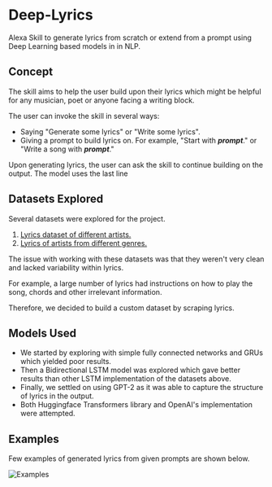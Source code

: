 # Deep-Lyrics
Alexa Skill to generate lyrics from scratch or extend from a prompt using Deep Learning based models in in NLP.

## Concept
The skill aims to help the user build upon their lyrics which might be helpful for any musician, poet or anyone facing a writing block. 
<p> The user can invoke the skill in several ways:
</p>

* Saying "Generate some lyrics" or "Write some lyrics".
* Giving a prompt to build lyrics on. For example, "Start with **_prompt_**." or "Write a song with **_prompt_**."

Upon generating lyrics, the user can ask the skill to continue building on the output. The model uses the last line 

## Datasets Explored

Several datasets were explored for the project.

1. [Lyrics dataset of different artists.](https://www.kaggle.com/paultimothymooney/poetry)
2. [Lyrics of artists from different genres.](https://www.kaggle.com/neisse/scrapped-lyrics-from-6-genres)

The issue with working with these datasets was that they weren't very clean and lacked variability within lyrics. 

For example, a large number of lyrics had instructions on how to play the song, chords and other irrelevant information.

Therefore, we decided to build a custom dataset by scraping lyrics.

## Models Used
* We started by exploring with simple fully connected networks and GRUs which yielded poor results. 
* Then a Bidirectional LSTM model was explored which gave better results than other LSTM implementation of the datasets above.
* Finally, we settled on using GPT-2 as it was able to capture the structure of lyrics in the output.
* Both Huggingface Transformers library and OpenAI's implementation were attempted.

## Examples
Few examples of generated lyrics from given prompts are shown below.

![Examples](https://user-images.githubusercontent.com/32291308/106306862-e72f0b80-625e-11eb-99bf-d59c4901f024.png)





